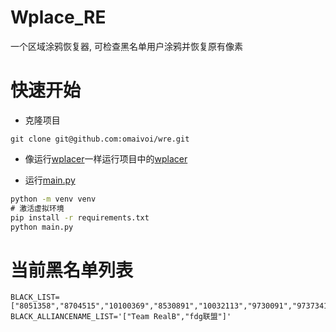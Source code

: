 # Wplace_RE
一个区域涂鸦恢复器, 可检查黑名单用户涂鸦并恢复原有像素

# 快速开始
+ 克隆项目
```
git clone git@github.com:omaivoi/wre.git
```
+ 像运行[wplacer](https://github.com/luluwaffless/wplacer)一样运行项目中的[wplacer](https://github.com/omaivoi/wplacer)

+ 运行[main.py](./main.py)
```cmd
python -m venv venv
# 激活虚拟环境
pip install -r requirements.txt
python main.py
```

# 当前黑名单列表
```env
BLACK_LIST=["8051358","8704515","10100369","8530891","10032113","9730091","9737341","9740023","9733676","9729598","9740523","9742254","9729630","9740768","9740023","9741002","9741166","9735795","9744510","9731661","9741002","9733425","9732425","9733771","9733611","9740243","9300155","9292418","9630633","9289229","9316238","5861119","6399945","8880163","8083584","10550992","10561360","10465528","2970224","6821851","10611285","6818822","8954958","8562577","4194157","10485568","4350067","5788385","7978866","8948843","8946193","10725381"]
BLACK_ALLIANCENAME_LIST='["Team RealB","fdg联盟"]'
```